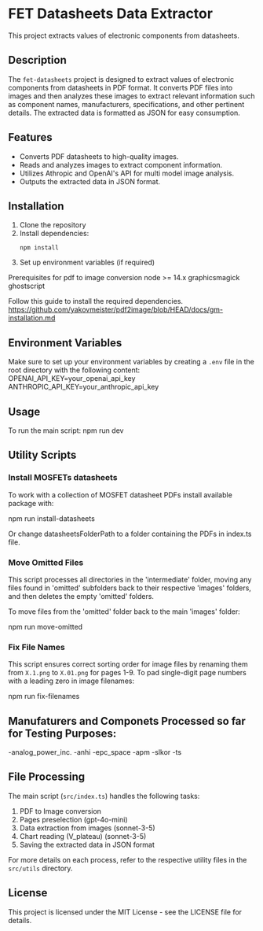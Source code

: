 # FET Datasheets Data Extractor

This project extracts values of electronic components from datasheets.

## Description

The `fet-datasheets` project is designed to extract values of electronic components from datasheets in PDF format. It converts PDF files into images and then analyzes these images to extract relevant information such as component names, manufacturers, specifications, and other pertinent details. The extracted data is formatted as JSON for easy consumption.

## Features

- Converts PDF datasheets to high-quality images.
- Reads and analyzes images to extract component information.
- Utilizes Athropic and OpenAI's API for multi model image analysis.
- Outputs the extracted data in JSON format.

## Installation

1. Clone the repository
2. Install dependencies:
   ```
   npm install
   ```
3. Set up environment variables (if required)

Prerequisites for pdf to image conversion
node >= 14.x
graphicsmagick
ghostscript

Follow this guide to install the required dependencies.
https://github.com/yakovmeister/pdf2image/blob/HEAD/docs/gm-installation.md

## Environment Variables

Make sure to set up your environment variables by creating a `.env` file in the root directory with the following content:
OPENAI_API_KEY=your_openai_api_key
ANTHROPIC_API_KEY=your_anthropic_api_key

## Usage

To run the main script:
npm run dev

## Utility Scripts

### Install MOSFETs datasheets

To work with a collection of MOSFET datasheet PDFs install available package with:

npm run install-datasheets

Or change datasheetsFolderPath to a folder containing the PDFs in index.ts file.

### Move Omitted Files

This script processes all directories in the 'intermediate' folder, moving any files found in 'omitted' subfolders back to their respective 'images' folders, and then deletes the empty 'omitted' folders.

To move files from the 'omitted' folder back to the main 'images' folder:

npm run move-omitted

### Fix File Names

This script ensures correct sorting order for image files by renaming them from `X.1.png` to `X.01.png` for pages 1-9.
To pad single-digit page numbers with a leading zero in image filenames:

npm run fix-filenames

## Manufaturers and Componets Processed so far for Testing Purposes:

-analog_power_inc.
-anhi
-epc_space
-apm
-slkor
-ts

## File Processing

The main script (`src/index.ts`) handles the following tasks:

1. PDF to Image conversion
2. Pages preselection (gpt-4o-mini)
3. Data extraction from images (sonnet-3-5)
4. Chart reading (V_plateau) (sonnet-3-5)
5. Saving the extracted data in JSON format

For more details on each process, refer to the respective utility files in the `src/utils` directory.

## License

This project is licensed under the MIT License - see the LICENSE file for details.
